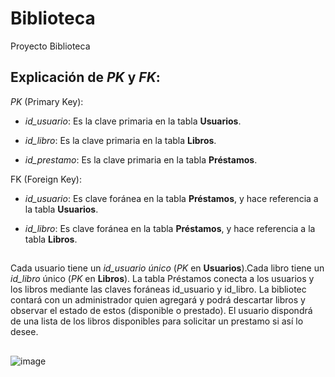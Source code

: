 
# Biblioteca
Proyecto Biblioteca

Explicación de _PK_ y _FK_:
-
_PK_ (Primary Key):
- *id_usuario*: Es la clave primaria en la tabla **Usuarios**.

- *id_libro*: Es la clave primaria en la tabla **Libros**.

- *id_prestamo*: Es la clave primaria en la tabla **Préstamos**.



FK (Foreign Key):
- *id_usuario*: Es clave foránea en la tabla **Préstamos**, y hace referencia a la tabla **Usuarios**.

- *id_libro*: Es clave foránea en la tabla **Préstamos**, y hace referencia a la tabla **Libros**.

##
Cada usuario tiene un *id_usuario único* (_PK_ en **Usuarios**).Cada libro tiene un *id_libro* único (_PK_ en **Libros**). La tabla Préstamos conecta a los usuarios y los libros mediante las claves foráneas id_usuario y id_libro. La bibliotec contará con un administrador quien agregará y podrá descartar libros y observar el estado de estos (disponible o prestado). El usuario dispondrá de una lista de los libros disponibles para solicitar un prestamo si así lo desee.

##
![image](https://github.com/user-attachments/assets/b2abeba8-d53a-406d-9bc8-2e861fcf1356)
